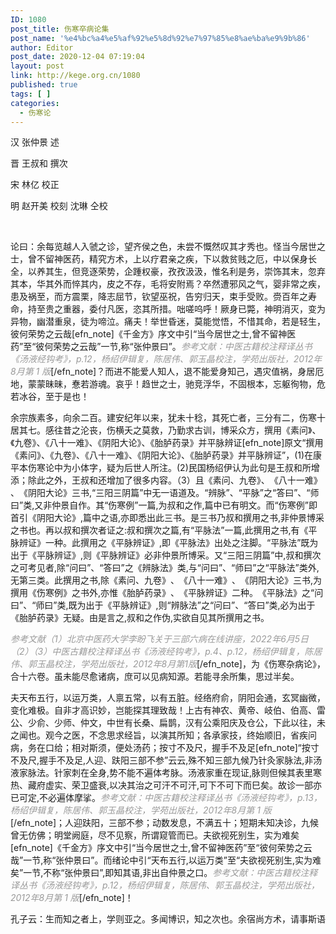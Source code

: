 ```yaml
---
ID: 1080
post_title: 伤寒卒病论集
post_name: '%e4%bc%a4%e5%af%92%e5%8d%92%e7%97%85%e8%ae%ba%e9%9b%86'
author: Editor
post_date: 2020-12-04 07:19:04
layout: post
link: http://kege.org.cn/1080
published: true
tags: [ ]
categories:
  - 伤寒论
---
```

<!-- wp:paragraph -->
<p>汉 张仲景 述</p>
<p>晋 王叔和 撰次</p>
<p>宋 林亿 校正</p>
<p>明 赵开美 校刻 沈琳 仝校</p>
<p>&nbsp;</p>
<p>论曰：余每览越人入虢之诊，望齐侯之色，未尝不慨然叹其才秀也。怪当今居世之士，曾不留神医药，精究方术，上以疗君亲之疾，下以救贫贱之厄，中以保身长全，以养其生，但竞逐荣势，企踵权豪，孜孜汲汲，惟名利是务，崇饰其末，忽弃其本，华其外而悴其内，皮之不存，毛将安附焉？卒然遭邪风之气，婴非常之疾，患及祸至，而方震栗，降志屈节，钦望巫祝，告穷归天，束手受败。赍百年之寿命，持至贵之重器，委付凡医，恣其所措。咄嗟呜呼！厥身已斃，神明消灭，变为异物，幽潜重泉，徒为啼泣。痛夫！举世昏迷，莫能觉悟，不惜其命，若是轻生，彼何荣势之云哉[efn_note]《千金方》序文中引“当今居世之士,曾不留神医药”至“彼何荣势之云哉”一节,称“张仲景曰”​。<span style="color: #999999;"><em>参考文献：中医古籍校注释译丛书《汤液经钩考》，p.12，杨绍伊辑复，陈居伟、郭玉晶校注，学苑出版社，2012年8月第 1 版</em></span>[/efn_note]？而进不能爱人知人，退不能爱身知己，遇灾值祸，身居厄地，蒙蒙昧昧，惷若游魂。哀乎！趋世之士，驰竞浮华，不固根本，忘躯徇物，危若冰谷，至于是也！</p>
<!-- /wp:paragraph -->

<!-- wp:paragraph --><!-- /wp:paragraph -->

<!-- wp:paragraph -->
<p>余宗族素多，向余二百。建安纪年以来，犹未十稔，其死亡者，三分有二，伤寒十居其七。感往昔之沦丧，伤横夭之莫救，乃勤求古训，博采众方，撰用《素问》、《九卷》、《八十一难》、《阴阳大论》、《胎胪药录》并平脉辨证[efn_note]原文“撰用《素问》、《九卷》、《八十一难》、《阴阳大论》、《胎胪药录》并平脉辨证”，(1)在康平本伤寒论中为小体字，疑为后世人所注。(2)民国杨绍伊认为此句是王叔和所增添；除此之外，王叔和还增加了很多内容。（3）且《素问、九卷​》、​《八十一难》​、​《阴阳大论》三书,“三阳三阴篇”中无一语道及。​“辨脉”​、​“平脉”之“答曰”​、​“师曰”类,又非仲景自作。其“伤寒例”一篇,为叔和之作,篇中已有明文。而“伤寒例”即首引《阴阳大论》,篇中之语,亦即悉出此三书。是三书乃叔和撰用之书,非仲景博采之书也。再以叔和撰次者证之:叔和撰次之篇,有“平脉法”一篇,此撰用之书,有《平脉辨证》一种。此撰用之《平脉辨证》,即《平脉法》出处之注脚。​“平脉法”既为出于《平脉辨证》,则《平脉辨证》必非仲景所博采。又“三阳三阴篇”中,叔和撰次之可考见者,除“问曰”​、​“答曰”之《辨脉法》类,与“问曰”​、​“师曰”之“平脉法”类外,无第三类。此撰用之书,除《素问、九卷​》​、​《八十一难》​、​《阴阳大论》三书,为撰用《伤寒例》之书外,亦惟《胎胪药录》​、​《平脉辨证》二种。​《平脉法》之“问曰”​、​“师曰”类,既为出于《平脉辨证》,则“辨脉法”之“问曰”​、​“答曰”类,必为出于《胎胪药录》无疑。由是言之,叔和之作伪,实欲自见其所撰用之书。</p>
<p><span style="color: #999999;"><em>参考文献</em></span><span style="color: #999999;"><em>（1）北京中医药大学李盼飞关于三部六病在线讲座，2022年6月5日</em></span><span style="color: #999999;"><em>（2）（3）中医古籍校注释译丛书《汤液经钩考》，p.4、p.12，杨绍伊辑复，陈居伟、郭玉晶校注，学苑出版社，2012年8月第1版</em></span>[/efn_note]，为《伤寒杂病论》，合十六卷。虽未能尽愈诸病，庶可以见病知源。若能寻余所集，思过半矣。</p>
<!-- /wp:paragraph -->

<!-- wp:paragraph -->
<p>夫天布五行，以运万类，人禀五常，以有五脏。经络府俞，阴阳会通，玄冥幽微，变化难极。自非才高识妙，岂能探其理致哉！上古有神农、黄帝、岐伯、伯高、雷公、少俞、少师、仲文，中世有长桑、扁鹊，汉有公乘阳庆及仓公，下此以往，未之闻也。观今之医，不念思求经旨，以演其所知；各承家技，终始顺旧，省疾问病，务在口给；相对斯须，便处汤药；按寸不及尺，握手不及足[efn_note]“按寸不及尺,握手不及足,人迎、趺阳三部不参”云云,殊不知三部九候乃针灸家脉法,非汤液家脉法。针家刺在全身,势不能不遍体考脉。汤液家重在现证,脉则但候其表里寒热、藏府虚实、荣卫盛衰,以决其治之可汗不可汗,可下不可下而巳矣。故诊一部亦已可定,不必遍体摩挲。<span style="color: #999999;"><em>参考文献：中医古籍校注释译丛书《汤液经钩考》，p.13，杨绍伊辑复，陈居伟、郭玉晶校注，学苑出版社，2012年8月第 1 版</em></span>[/efn_note]；人迎趺阳，三部不参；动数发息，不满五十；短期未知决诊，九候曾无仿佛；明堂阙庭，尽不见察，所谓窥管而已。夫欲视死别生，实为难矣[efn_note]《千金方》序文中引“当今居世之士,曾不留神医药”至“彼何荣势之云哉”一节,称“张仲景曰”​。而绪论中引“天布五行,以运万类”至“夫欲视死别生,实为难矣”一节,不称“张仲景曰”,即知其语,非出自仲景之口。<span style="color: #999999;"><em>参考文献：中医古籍校注释译丛书《汤液经钩考》，p.12，杨绍伊辑复，陈居伟、郭玉晶校注，学苑出版社，2012年8月第 1 版</em></span>[/efn_note]！</p>
<!-- /wp:paragraph -->

<!-- wp:paragraph --><!-- /wp:paragraph -->

<!-- wp:paragraph -->
<p>孔子云：生而知之者上，学则亚之。多闻博识，知之次也。余宿尚方术，请事斯语</p>
<!-- /wp:paragraph -->